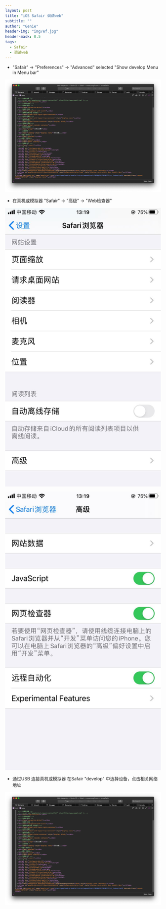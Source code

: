 ```yaml
---
layout: post
title: "iOS Safair 调试web"
subtitle: ""
author: "Genie"
header-img: "img/ef.jpg"
header-mask: 0.5
tags:
  - Safair
  - 调试web
---
```


* "Safair" -> "Preferences" -> "Advanced" selected "Show develop Menu in Menu bar"

![11](img/safaiForweb/1.png)

* 在真机或模拟器 "Safair" -> "高级" -> "Web检查器"

![21](img/safaiweb/WechatIMG169.jpeg)

![31](img/safaiweb/WechatIMG170.jpeg)

* 通过USB 连接真机或模拟器 在Safair "develop" 中选择设备，点击相关网络地址

![41](img/safaiweb/Foxmail20200423012625.png)



